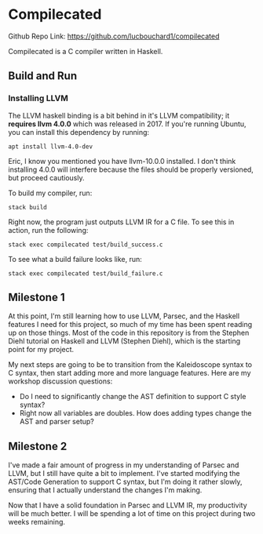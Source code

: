 # Compilecated

Github Repo Link: https://github.com/lucbouchard1/compilecated

Compilecated is a C compiler written in Haskell.

## Build and Run

### Installing LLVM

The LLVM haskell binding is a bit behind in it's LLVM compatibility; it **requires llvm 4.0.0** which was released in 2017. If you're running Ubuntu, you can install this dependency by running:

```
apt install llvm-4.0-dev
```

Eric, I know you mentioned you have llvm-10.0.0 installed. I don't think installing 4.0.0 will interfere because the files should be properly versioned, but proceed cautiously. 

To build my compiler, run:

```
stack build
```

Right now, the program just outputs LLVM IR for a C file. To see this in action, run the following:

```
stack exec compilecated test/build_success.c
```

To see what a build failure looks like, run:

```
stack exec compilecated test/build_failure.c
```

## Milestone 1

At this point, I'm still learning how to use LLVM, Parsec, and the Haskell features I need for this project, so much of my time has been spent reading up on those things. Most of the code in this repository is from the Stephen Diehl tutorial on Haskell and LLVM (Stephen Diehl), which is the starting point for my project.

My next steps are going to be to transition from the Kaleidoscope syntax to C syntax, then start adding more and more language features. Here are my workshop discussion questions:

- Do I need to significantly change the AST definition to support C style syntax?
- Right now all variables are doubles. How does adding types change the AST and parser setup?

## Milestone 2

I've made a fair amount of progress in my understanding of Parsec and LLVM, but I still have quite a bit to implement. I've started modifying the AST/Code Generation to support C syntax, but I'm doing it rather slowly, ensuring that I actually understand the changes I'm making.

Now that I have a solid foundation in Parsec and LLVM IR, my productivity will be much better. I will be spending a lot of time on this project during two weeks remaining.